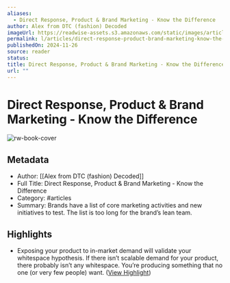 ```yaml
---
aliases:
  - Direct Response, Product & Brand Marketing - Know the Difference
author: Alex from DTC (fashion) Decoded
imageUrl: https://readwise-assets.s3.amazonaws.com/static/images/article2.74d541386bbf.png
permalink: l/articles/direct-response-product-brand-marketing-know-the-difference
publishedOn: 2024-11-26
source: reader
status: 
title: Direct Response, Product & Brand Marketing - Know the Difference
url: ""
---
```

# Direct Response, Product & Brand Marketing - Know the Difference

![rw-book-cover](https://readwise-assets.s3.amazonaws.com/static/images/article2.74d541386bbf.png)

## Metadata

- Author: [[Alex from DTC (fashion) Decoded]]
- Full Title: Direct Response, Product & Brand Marketing - Know the Difference
- Category: #articles
- Summary: Brands have a list of core marketing activities and new initiatives to test. The list is too long for the brand’s lean team.

## Highlights

- Exposing your product to in-market demand will validate your whitespace hypothesis. If there isn’t scalable demand for your product, there probably isn’t any whitespace. You’re producing something that no one (or very few people) want. ([View Highlight](https://read.readwise.io/read/01jdnavx6ah0t9vvy5fs1gpwck))

